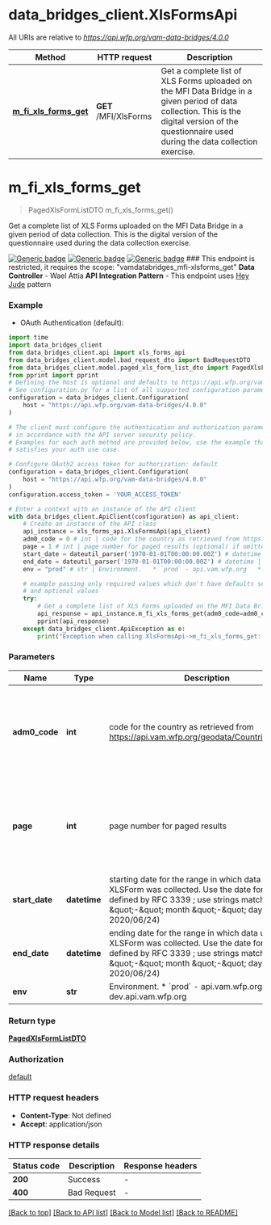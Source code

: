 # data_bridges_client.XlsFormsApi

All URIs are relative to *https://api.wfp.org/vam-data-bridges/4.0.0*

Method | HTTP request | Description
------------- | ------------- | -------------
[**m_fi_xls_forms_get**](XlsFormsApi.md#m_fi_xls_forms_get) | **GET** /MFI/XlsForms | Get a complete list of XLS Forms uploaded on the MFI Data Bridge in a given period of data collection. This is the digital version of the questionnaire used during the data collection exercise.


# **m_fi_xls_forms_get**
> PagedXlsFormListDTO m_fi_xls_forms_get()

Get a complete list of XLS Forms uploaded on the MFI Data Bridge in a given period of data collection. This is the digital version of the questionnaire used during the data collection exercise.

  [![Generic badge](https://img.shields.io/badge/Maturity%20Level-Production%20Ready-green)]()  [![Generic badge](https://img.shields.io/badge/Access_Policy-Approval_Required-yellow)]()  [![Generic badge](https://img.shields.io/badge/Data%20Classification-Public-green)]()  ### This endpoint is restricted, it requires the scope: \"vamdatabridges_mfi-xlsforms_get\"      **Data Controller** - Wael Attia  **API Integration Pattern** - This endpoint uses [Hey Jude](https://docs.api.wfp.org/providers/#api-patterns) pattern

### Example

* OAuth Authentication (default):

```python
import time
import data_bridges_client
from data_bridges_client.api import xls_forms_api
from data_bridges_client.model.bad_request_dto import BadRequestDTO
from data_bridges_client.model.paged_xls_form_list_dto import PagedXlsFormListDTO
from pprint import pprint
# Defining the host is optional and defaults to https://api.wfp.org/vam-data-bridges/4.0.0
# See configuration.py for a list of all supported configuration parameters.
configuration = data_bridges_client.Configuration(
    host = "https://api.wfp.org/vam-data-bridges/4.0.0"
)

# The client must configure the authentication and authorization parameters
# in accordance with the API server security policy.
# Examples for each auth method are provided below, use the example that
# satisfies your auth use case.

# Configure OAuth2 access token for authorization: default
configuration = data_bridges_client.Configuration(
    host = "https://api.wfp.org/vam-data-bridges/4.0.0"
)
configuration.access_token = 'YOUR_ACCESS_TOKEN'

# Enter a context with an instance of the API client
with data_bridges_client.ApiClient(configuration) as api_client:
    # Create an instance of the API class
    api_instance = xls_forms_api.XlsFormsApi(api_client)
    adm0_code = 0 # int | code for the country as retrieved from https://api.vam.wfp.org/geodata/CountriesInRegion (optional) if omitted the server will use the default value of 0
    page = 1 # int | page number for paged results (optional) if omitted the server will use the default value of 1
    start_date = dateutil_parser('1970-01-01T00:00:00.00Z') # datetime | starting date for the range in which data using this XLSForm was collected. Use the date formats defined by RFC 3339 ; use strings matching year \"-\" month \"-\" day (e.g. 2020/06/24) (optional)
    end_date = dateutil_parser('1970-01-01T00:00:00.00Z') # datetime | ending date for the range in which data using this XLSForm was collected. Use the date formats defined by RFC 3339 ; use strings matching year \"-\" month \"-\" day (e.g. 2020/06/24) (optional)
    env = "prod" # str | Environment.   * `prod` - api.vam.wfp.org   * `dev` - dev.api.vam.wfp.org (optional)

    # example passing only required values which don't have defaults set
    # and optional values
    try:
        # Get a complete list of XLS Forms uploaded on the MFI Data Bridge in a given period of data collection. This is the digital version of the questionnaire used during the data collection exercise.
        api_response = api_instance.m_fi_xls_forms_get(adm0_code=adm0_code, page=page, start_date=start_date, end_date=end_date, env=env)
        pprint(api_response)
    except data_bridges_client.ApiException as e:
        print("Exception when calling XlsFormsApi->m_fi_xls_forms_get: %s\n" % e)
```


### Parameters

Name | Type | Description  | Notes
------------- | ------------- | ------------- | -------------
 **adm0_code** | **int**| code for the country as retrieved from https://api.vam.wfp.org/geodata/CountriesInRegion | [optional] if omitted the server will use the default value of 0
 **page** | **int**| page number for paged results | [optional] if omitted the server will use the default value of 1
 **start_date** | **datetime**| starting date for the range in which data using this XLSForm was collected. Use the date formats defined by RFC 3339 ; use strings matching year \&quot;-\&quot; month \&quot;-\&quot; day (e.g. 2020/06/24) | [optional]
 **end_date** | **datetime**| ending date for the range in which data using this XLSForm was collected. Use the date formats defined by RFC 3339 ; use strings matching year \&quot;-\&quot; month \&quot;-\&quot; day (e.g. 2020/06/24) | [optional]
 **env** | **str**| Environment.   * &#x60;prod&#x60; - api.vam.wfp.org   * &#x60;dev&#x60; - dev.api.vam.wfp.org | [optional]

### Return type

[**PagedXlsFormListDTO**](PagedXlsFormListDTO.md)

### Authorization

[default](../README.md#default)

### HTTP request headers

 - **Content-Type**: Not defined
 - **Accept**: application/json


### HTTP response details

| Status code | Description | Response headers |
|-------------|-------------|------------------|
**200** | Success |  -  |
**400** | Bad Request |  -  |

[[Back to top]](#) [[Back to API list]](../README.md#documentation-for-api-endpoints) [[Back to Model list]](../README.md#documentation-for-models) [[Back to README]](../README.md)

